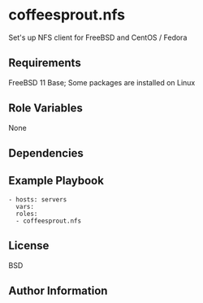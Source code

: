 coffeesprout.nfs
===================

Set's up NFS client for FreeBSD and CentOS / Fedora

Requirements
------------

FreeBSD 11 Base; Some packages are installed on Linux

Role Variables
--------------

None

Dependencies
------------


Example Playbook
----------------
    - hosts: servers
      vars:
      roles:
      - coffeesprout.nfs

License
-------

BSD

Author Information
------------------

